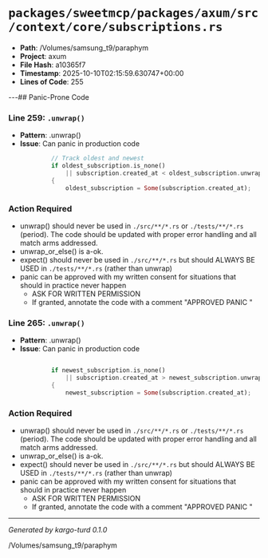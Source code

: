 # `packages/sweetmcp/packages/axum/src/context/core/subscriptions.rs`

- **Path**: /Volumes/samsung_t9/paraphym
- **Project**: axum
- **File Hash**: a10365f7  
- **Timestamp**: 2025-10-10T02:15:59.630747+00:00  
- **Lines of Code**: 255

---## Panic-Prone Code


### Line 259: `.unwrap()`

- **Pattern**: .unwrap()
- **Issue**: Can panic in production code

```rust
            // Track oldest and newest
            if oldest_subscription.is_none()
                || subscription.created_at < oldest_subscription.unwrap()
            {
                oldest_subscription = Some(subscription.created_at);
```

### Action Required

- unwrap() should never be used in `./src/**/*.rs` or `./tests/**/*.rs` (period). The code should be updated with proper error handling and all match arms addressed.
- unwrap_or_else() is a-ok. 
- expect() should never be used in `./src/**/*.rs` but should ALWAYS BE USED in `./tests/**/*.rs` (rather than unwrap)
- panic can be approved with my written consent for situations that should in practice never happen  
  - ASK FOR WRITTEN PERMISSION
  - If granted, annotate the code with a comment "APPROVED PANIC "


### Line 265: `.unwrap()`

- **Pattern**: .unwrap()
- **Issue**: Can panic in production code

```rust

            if newest_subscription.is_none()
                || subscription.created_at > newest_subscription.unwrap()
            {
                newest_subscription = Some(subscription.created_at);
```

### Action Required

- unwrap() should never be used in `./src/**/*.rs` or `./tests/**/*.rs` (period). The code should be updated with proper error handling and all match arms addressed.
- unwrap_or_else() is a-ok. 
- expect() should never be used in `./src/**/*.rs` but should ALWAYS BE USED in `./tests/**/*.rs` (rather than unwrap)
- panic can be approved with my written consent for situations that should in practice never happen  
  - ASK FOR WRITTEN PERMISSION
  - If granted, annotate the code with a comment "APPROVED PANIC "

---

*Generated by kargo-turd 0.1.0*

/Volumes/samsung_t9/paraphym